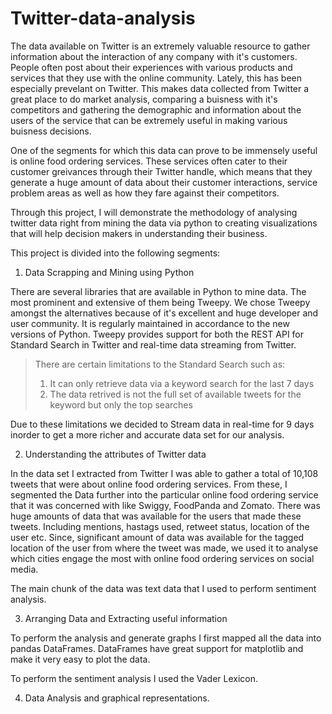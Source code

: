 # Twitter-data-analysis

The data available on Twitter is an extremely valuable resource to gather information about the interaction of any company with it's customers. People often post about their experiences with various products and services that they use with the online community. Lately, this has been especially prevelant on Twitter. 
This makes data collected from Twitter a great place to do market analysis, comparing a buisness with it's competitors and gathering the demographic and information about the users of the service that can be extremely useful in making various buisness decisions. 

One of the segments for which this data can prove to be immensely useful is online food ordering services. These services often cater to their customer greivances through their Twitter handle, which means that they generate a huge amount of data about their customer interactions, service problem areas as well as how they fare against their competitors. 

Through this project, I will demonstrate the methodology of analysing twitter data right from mining the data via python to creating visualizations that will help decision makers in understanding their business.

This project is divided into the following segments:

1. Data Scrapping and Mining using Python

There are several libraries that are available in Python to mine data. The most prominent and extensive of them being Tweepy. We chose Tweepy amongst the alternatives because of it's excellent and huge developer and user community. It is regularly maintained in accordance to the new versions of Python. 
Tweepy provides support for both the REST API for Standard Search in Twitter and real-time data streaming from Twitter. 

>There are certain limitations to the Standard Search such as:
>1. It can only retrieve data via a keyword search for the last 7 days
>2. The data retrived is not the full set of available tweets for the keyword but only the top searches

Due to these limitations we decided to Stream data in real-time for 9 days inorder to get a more richer and accurate data set for our analysis. 

2. Understanding the attributes of Twitter data 

In the data set I extracted from Twitter I was able to gather a total of 10,108 tweets that were about online food ordering services. From these, I segmented the Data further into the particular online food ordering service that it was concerned with like Swiggy, FoodPanda and Zomato. 
There was huge amounts of data that was available for the users that made these tweets. Including mentions, hastags used, retweet status, location of the user etc. Since, significant amount of data was available for the tagged location of the user from where the tweet was made, we used it to analyse which cities engage the most with online food ordering services on social media. 

The main chunk of the data was text data that I used to perform sentiment analysis.

3. Arranging Data and Extracting useful information 

To perform the analysis and generate graphs I first mapped all the data into pandas DataFrames. DataFrames have great support for matplotlib and make it very easy to plot the data. 

To perform the sentiment analysis I used the Vader Lexicon. 

4. Data Analysis and graphical representations.



